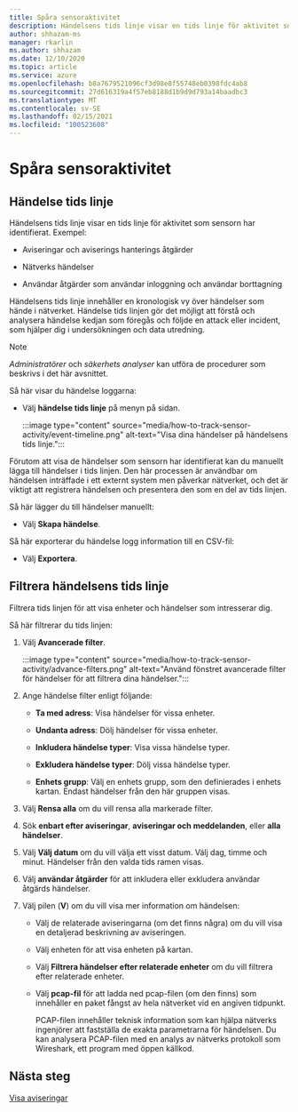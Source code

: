 ```yaml
---
title: Spåra sensoraktivitet
description: Händelsens tids linje visar en tids linje för aktivitet som identifierats i nätverket, inklusive aviseringar och aviserings hanterings åtgärder, nätverks händelser och användar åtgärder som användar inloggning och borttagning av användare.
author: shhazam-ms
manager: rkarlin
ms.author: shhazam
ms.date: 12/10/2020
ms.topic: article
ms.service: azure
ms.openlocfilehash: b8a7679521096cf3d98e8f55748eb0398fdc4ab8
ms.sourcegitcommit: 27d616319a4f57eb8188d1b9d9d793a14baadbc3
ms.translationtype: MT
ms.contentlocale: sv-SE
ms.lasthandoff: 02/15/2021
ms.locfileid: "100523608"
---
```

# <a name="track-sensor-activity"></a>Spåra sensoraktivitet

## <a name="event-timeline"></a>Händelse tids linje

Händelsens tids linje visar en tids linje för aktivitet som sensorn har identifierat. Exempel:

  - Aviseringar och aviserings hanterings åtgärder

  - Nätverks händelser

  - Användar åtgärder som användar inloggning och användar borttagning

Händelsens tids linje innehåller en kronologisk vy över händelser som hände i nätverket. Händelse tids linjen gör det möjligt att förstå och analysera händelse kedjan som föregås och följde en attack eller incident, som hjälper dig i undersökningen och data utredning.

> [!NOTE]
> *Administratörer* och *säkerhets analyser* kan utföra de procedurer som beskrivs i det här avsnittet.

Så här visar du händelse loggarna:

- Välj **händelse tids linje** på menyn på sidan.

   :::image type="content" source="media/how-to-track-sensor-activity/event-timeline.png" alt-text="Visa dina händelser på händelsens tids linje.":::

Förutom att visa de händelser som sensorn har identifierat kan du manuellt lägga till händelser i tids linjen. Den här processen är användbar om händelsen inträffade i ett externt system men påverkar nätverket, och det är viktigt att registrera händelsen och presentera den som en del av tids linjen.

Så här lägger du till händelser manuellt:

- Välj **Skapa händelse**.

Så här exporterar du händelse logg information till en CSV-fil:

- Välj **Exportera**.

## <a name="filter-the-event-timeline"></a>Filtrera händelsens tids linje

Filtrera tids linjen för att visa enheter och händelser som intresserar dig.

Så här filtrerar du tids linjen:

1. Välj **Avancerade filter**.

   :::image type="content" source="media/how-to-track-sensor-activity/advance-filters.png" alt-text="Använd fönstret avancerade filter för händelser för att filtrera dina händelser.":::

2. Ange händelse filter enligt följande:

   - **Ta med adress**: Visa händelser för vissa enheter.

   - **Undanta adress**: Dölj händelser för vissa enheter.

   - **Inkludera händelse typer**: Visa vissa händelse typer.

   - **Exkludera händelse typer**: Dölj vissa händelse typer.

   - **Enhets grupp**: Välj en enhets grupp, som den definierades i enhets kartan. Endast händelser från den här gruppen visas.

3. Välj **Rensa alla** om du vill rensa alla markerade filter.

4. Sök **enbart efter aviseringar**, **aviseringar och meddelanden**, eller **alla händelser**.

5. Välj **Välj datum** om du vill välja ett visst datum. Välj dag, timme och minut. Händelser från den valda tids ramen visas.

6.  Välj **användar åtgärder** för att inkludera eller exkludera användar åtgärds händelser.

7.  Välj pilen (**V**) om du vill visa mer information om händelsen:

    - Välj de relaterade aviseringarna (om det finns några) om du vill visa en detaljerad beskrivning av aviseringen.

    - Välj enheten för att visa enheten på kartan.

    - Välj **Filtrera händelser efter relaterade enheter** om du vill filtrera efter relaterade enheter.

    - Välj **pcap-fil** för att ladda ned pcap-filen (om den finns) som innehåller en paket fångst av hela nätverket vid en angiven tidpunkt. 
    
      PCAP-filen innehåller teknisk information som kan hjälpa nätverks ingenjörer att fastställa de exakta parametrarna för händelsen. Du kan analysera PCAP-filen med en analys av nätverks protokoll som Wireshark, ett program med öppen källkod.

## <a name="next-steps"></a>Nästa steg

[Visa aviseringar](how-to-view-alerts.md)
